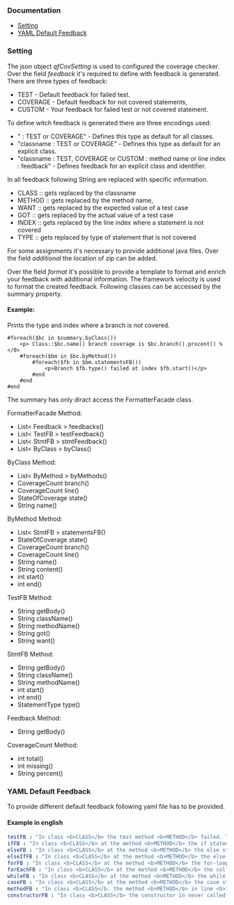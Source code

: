 ### Documentation

- [Setting](#setting)
- [YAML Default Feedback](#yaml-default-feedback)


### Setting

The json object *qfCovSetting* is used to configured the coverage checker.
Over the field *feedback* it's required to define with feedback is generated.
There are three types of feedback:
- TEST     - Default feedback for failed test.
- COVERAGE - Default feedback for not covered statements,
- CUSTOM   - Your feedback for failed test or not covered statement. 

To define witch feedback is generated there are three encodings used: 

- " : TEST or COVERAGE" - Defines this type as default for all classes.
- "classname : TEST or COVERAGE" - Defines this type as default for an explicit class.
- "classname : TEST, COVERAGE or CUSTOM : method name or line index : feedback" - Defines feedback for an explicit class and identifier.

In all feedback following String are replaced with specific information. 
- CLASS :: gets replaced by the classname 
- METHOD  :: gets replaced by the method name,
- WANT :: gets replaced by the expected value of a test case
- GOT :: gets replaced by the actual value of a test case
- INDEX :: gets replaced by the line index where a statement is not covered
- TYPE :: gets replaced by type of statement that is not covered

For some assignments it's necessary to provide additional java files. 
Over the field *additional* the location of zip can be added. 

Over the field *format* it's possible to provide a template to format and enrich your feedback
with additional information.
The framework velocity is used to format the created feedback.
Following classes can be accessed by the summary property.

#### Example: 
Prints the type and index where a branch is not covered.

```vm
#foreach($bc in $summary.byClass())
    <p> Class::$bc.name() branch coverage is $bc.branch().procent() %</0>
    #foreach($bm in $bc.byMethod())
        #foreach($fb in $bm.statementsFB())
            <p>Branch $fb.type() failed at index $fb.start()</p>
        #end
    #end
#end
```

The summary has only diract access the FormatterFacade class.

FormatterFacade Method:

- List< Feedback > feedbacks()
- List< TestFB > testFeedback()
- List< StmtFB > stmtFeedback()
- List< ByClass > byClass()

ByClass Method:

- List< ByMethod > byMethods()
- CoverageCount branch()
- CoverageCount line()
- StateOfCoverage state()
- String name()

ByMethod Method:

- List< StmtFB > statementsFB()
- StateOfCoverage state()
- CoverageCount branch()
- CoverageCount line()
- String name()
- String content()
- int start()
- int end()


TestFB Method:

- String getBody()
- String className()
- String methodName()
- String got()
- String want()

StmtFB Method:

- String getBody()
- String className()
- String methodName()
- int start()
- int end()
- StatementType type()

Feedback Method:
- String getBody()

CoverageCount Method:
- int total()
- int missing()
- String percent()

### YAML Default Feedback
To provide different default feedback following yaml file has to be provided.

#### Example in english
```yaml
testFB : "In class <b>CLASS</b> the test method <b>METHOD</b> failed. The expected value is <b>WANT</b> but was actually <b>GOT</b>."
ifFB : "In class <b>CLASS</b> at the method <b>METHOD</b> the if statement in line <b>INDEX</b> is always wrong."
elseFB : "In class <b>CLASS</b> at the method <b>METHOD</b> the else statement in line <b>INDEX</b> is never used."
elseIfFB : "In class <b>CLASS</b> at the method <b>METHOD</b> the else-if statement in line <b>INDEX</b> is always wrong."
forFB : "In class <b>CLASS</b> at the method <b>METHOD</b> the for-loop in line <b>INDEX</b> is always wrong."
forEachFB : "In class <b>CLASS</b> at the method <b>METHOD</b> the collection of the for loop in line <b>INDEX</b> is always empty."
whileFB : "In class <b>CLASS</b> at the method <b>METHOD</b> the while loop in line <b>INDEX</b> is always wrong."
caseFB : "In class <b>CLASS</b> at the method <b>METHOD</b> the case statement in line <b>INDEX</b> is always wrong."
methodFB : "In class <b>CLASS</b. the method <b>METHOD</b> in line <b>INDEX</b> is never used."
constructorFB : "In class <b>CLASS</b> the constructor in never called"
```